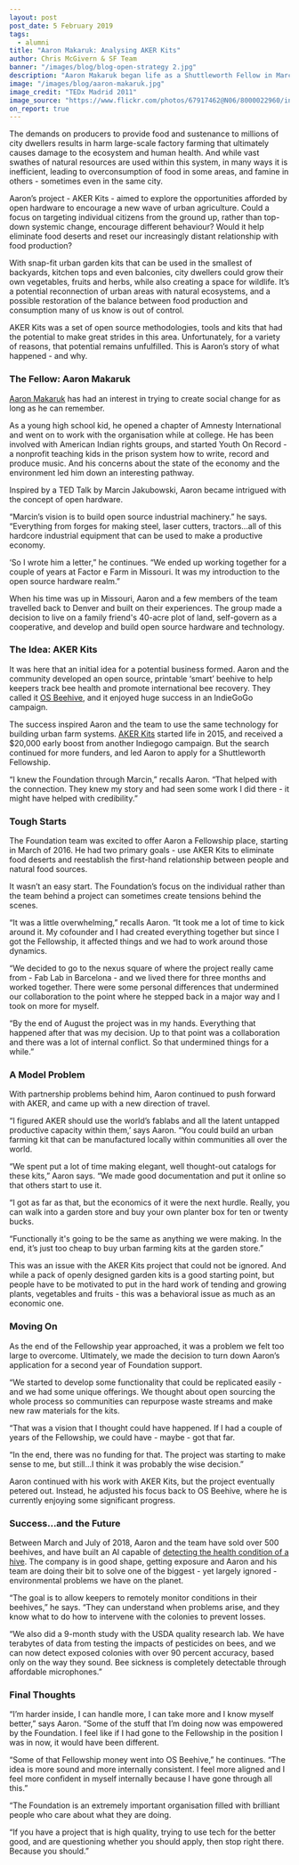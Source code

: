 ```yaml
---
layout: post
post_date: 5 February 2019
tags:
  - alumni
title: "Aaron Makaruk: Analysing AKER Kits"
author: Chris McGivern & SF Team
banner: "/images/blog/blog-open-strategy 2.jpg"
description: "Aaron Makaruk began life as a Shuttleworth Fellow in March, 2015 with grave concerns about the environment and the increasing size of populations in the urban environment."
image: "/images/blog/aaron-makaruk.jpg"
image_credit: "TEDx Madrid 2011"
image_source: "https://www.flickr.com/photos/67917462@N06/8000022960/in/photostream/"
on_report: true
---
```


The demands on producers to provide food and sustenance to millions of city dwellers results in harm large-scale factory farming that ultimately causes damage to the ecosystem and human health. And while vast swathes of natural resources are used within this system, in many ways it is inefficient, leading to overconsumption of food in some areas, and famine in others - sometimes even in the same city. 

 Aaron’s project - AKER Kits - aimed to explore the opportunities afforded by open hardware to encourage a new wave of urban agriculture. Could a focus on targeting individual citizens from the ground up, rather than top-down systemic change, encourage different behaviour? Would it help eliminate food deserts and reset our increasingly distant relationship with food production?

With snap-fit urban garden kits that can be used in the smallest of backyards, kitchen tops and even balconies, city dwellers could grow their own vegetables, fruits and herbs, while also creating a space for wildlife. It’s a potential reconnection of urban areas with natural ecosystems, and a possible restoration of the balance between food production and consumption many of us know is out of control.

AKER Kits was a set of open source methodologies, tools and kits that had the potential to make great strides in this area. Unfortunately, for a variety of reasons, that potential remains unfulfilled. This is Aaron’s story of what happened - and why. 

### The Fellow: Aaron Makaruk

[Aaron Makaruk](https://shuttleworthfoundation.org/fellows/aaron-makaruk/) has had an interest in trying to create social change for as long as he can remember. 

As a young high school kid, he opened a chapter of Amnesty International and went on to work with the organisation while at college. He has been involved with American Indian rights groups, and started Youth On Record - a nonprofit teaching kids in the prison system how to write, record and produce music. And his concerns about the state of the economy and the environment led him down an interesting pathway. 

Inspired by a TED Talk by Marcin Jakubowski, Aaron became intrigued with the concept of open hardware. 

“Marcin’s vision is to build open source industrial machinery.” he says. “Everything from forges for making steel, laser cutters, tractors...all of this hardcore industrial equipment that  can be used to make a productive economy.

‘So I wrote him a letter,” he continues. “We ended up working together for a couple of years at Factor e Farm in Missouri. It was my introduction to the open source hardware realm.”

When his time was up in Missouri, Aaron and a few members of the team travelled back to Denver and built on their experiences. The group made a decision to live on a family friend's 40-acre plot of land, self-govern as a cooperative, and develop and build open source hardware and technology.

### The Idea: AKER Kits

It was here that an initial idea for a potential business formed. Aaron and the community developed an open source, printable ‘smart’ beehive to help keepers track bee health and promote international bee recovery. They called it [OS Beehive](https://www.osbeehives.com/), and it enjoyed huge success in an IndieGoGo campaign. 

The success inspired Aaron and the team to use the same technology for building urban farm systems. [AKER Kits](https://akerkits.com/) started life in 2015, and received a $20,000 early boost from another Indiegogo campaign. But the search continued for more funders, and led Aaron to apply for a Shuttleworth Fellowship. 

“I knew the Foundation through Marcin,” recalls Aaron. “That helped with the connection. They knew my story and had seen some work I did there - it might have helped with credibility.”

### Tough Starts

The Foundation team was excited to offer Aaron a Fellowship place, starting in March of  2016. He had two primary goals - use AKER Kits to eliminate food deserts and reestablish the first-hand relationship between people and natural food sources. 

It wasn’t an easy start. The Foundation’s focus on the individual rather than the team behind a project can sometimes create tensions behind the scenes.

“It was a little overwhelming,” recalls Aaron. “It took me a lot of time to kick around it. My cofounder and I had created everything together but since I got the Fellowship, it affected things and we had to work around those dynamics. 

“We decided to go to the nexus square of where the project really came from - Fab Lab in Barcelona - and we lived there for three months and worked together. There were some personal differences that undermined our collaboration to the point where he stepped back in a major way and I took on more for myself. 

“By the end of August the project was in my hands. Everything that happened after that was my decision. Up to that point was a collaboration and there was a lot of internal conflict. So that undermined things for a while.”  

### A Model Problem

With partnership problems behind him, Aaron continued to push forward with AKER, and came up with a new direction of travel. 

“I figured AKER should use the world’s fablabs and all the latent untapped productive capacity within them,’ says Aaron. “You could build an urban farming kit that can be manufactured locally within communities all over the world. 

“We spent put a lot of time making elegant, well thought-out catalogs for these kits,” Aaron says. “We made good documentation and put it online so that others start to use it. 

“I got as far as that, but the economics of it were the next hurdle. Really, you can walk into a garden store and buy your own planter box for ten or twenty bucks. 

“Functionally it's going to be the same as anything we were making. In the end, it’s just too cheap to buy urban farming kits at the garden store.”

This was an issue with the AKER Kits project that could not be ignored. And while a pack of openly designed garden kits is a good starting point, but people have to be motivated to put in the hard work of tending and growing plants, vegetables and fruits - this was a behavioral issue as much as an economic one. 

### Moving On

As the end of the Fellowship year approached, it was a problem we felt too large to overcome. Ultimately, we made the decision to turn down Aaron’s application for a second year of Foundation support. 

“We started to develop some functionality that could be replicated easily - and we had some unique offerings. We thought about open sourcing the whole process so communities can repurpose waste streams and make new raw materials for the kits.

“That was a vision that I thought could have happened. If I had a couple of years of the Fellowship, we could have - maybe - got that far.

“In the end, there was no funding for that. The project was starting to make sense to me, but still...I think it was probably the wise decision.”

Aaron continued with his work with AKER Kits, but the project eventually petered out. Instead, he adjusted his focus back to OS Beehive, where he is currently enjoying some significant progress.

### Success...and the Future

Between March and July of 2018, Aaron and the team have sold over 500 beehives, and have built an AI capable of [detecting the health condition of a hive](https://atlasofthefuture.org/project/open-source-beehives/). The company is in good shape, getting exposure and Aaron and his team are doing their bit to solve one of the biggest - yet largely ignored - environmental problems we have on the planet. 

“The goal is to allow keepers to remotely monitor conditions in their beehives,” he says. “They can understand when problems arise, and they know what to do how to intervene with the colonies to prevent losses.

“We also did a 9-month study with the USDA quality research lab. We have terabytes of data from testing the impacts of pesticides on bees, and we can now detect exposed colonies with over 90 percent accuracy, based only on the way they sound. Bee sickness is completely detectable through affordable microphones.”

### Final Thoughts

“I’m harder inside, I can handle more, I can take more and I know myself better,” says Aaron. “Some of the stuff that I’m doing now was empowered by the Foundation. I feel like if I had gone to the Fellowship in the position I was in now, it would have been different.

“Some of that Fellowship money went into OS Beehive,” he continues. “The idea is more sound and more internally consistent.  I feel more aligned and I feel more confident in myself internally because I have gone through all this.”

“The Foundation is an extremely important organisation filled with brilliant people who care about what they are doing. 

“If you have a project that is high quality, trying to use tech for the better good, and are questioning whether you should apply, then stop right there. Because you should.”
